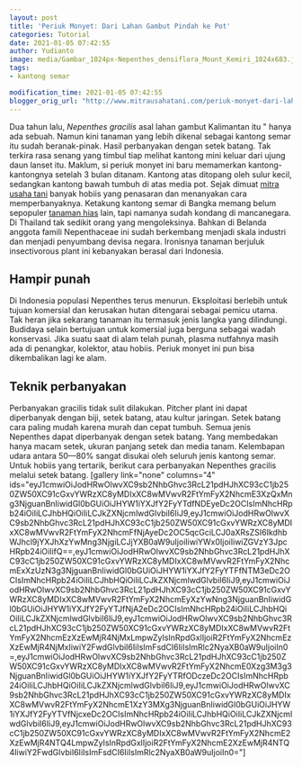 ```yaml
---
layout: post
title: 'Periuk Monyet: Dari Lahan Gambut Pindah ke Pot'
categories: Tutorial
date: 2021-01-05 07:42:55
author: Yudianto
image: media/Gambar_1024px-Nepenthes_densiflora_Mount_Kemiri_1024x683.jpg
tags:
- kantong semar

modification_time: 2021-01-05 07:42:55
blogger_orig_url: "http://www.mitrausahatani.com/periuk-monyet-dari-lahan-gambut.html"
---
```


Dua tahun lalu, _Nepenthes gracilis_ asal lahan gambut Kalimantan itu " hanya
ada sebuah. Namun kini tanaman yang lebih dikenal sebagai kantong semar itu
sudah beranak-pinak. Hasil perbanyakan dengan setek batang. Tak terkira rasa
senang yang timbul tiap melihat kantong mini keluar dari ujung daun lanset
itu. Maklum, si periuk monyet ini baru memamerkan kantong-kantongnya setelah 3
bulan ditanam. Kantong atas ditopang oleh sulur kecil, sedangkan kantong bawah
tumbuh di atas media pot. Sejak dimuat [mitra usaha
tani](https://www.mitrausahatani.com/) banyak hobiis yang penasaran dan menanyakan
cara memperbanyaknya. Ketakung kantong semar di Bangka memang belum sepopuler
[tanaman hias](https://www.mitrausahatani.com/tanaman-hias "tanaman hias") lain, tapi
namanya sudah kondang di mancanegara. Di Thailand tak sedikit orang yang
mengoleksinya. Bahkan di Belanda anggota famili Nepenthaceae ini sudah
berkembang menjadi skala industri dan menjadi penyumbang devisa negara.
Ironisnya tanaman berjuluk insectivorous plant ini kebanyakan berasal dari
Indonesia.

## Hampir punah

Di Indonesia populasi Nepenthes terus menurun. Eksploitasi berlebih untuk
tujuan komersial dan kerusakan hutan ditengarai sebagai pemicu utama. Tak
heran jika sekarang tanaman itu termasuk jenis langka yang dilindungi.
Budidaya selain bertujuan untuk komersial juga berguna sebagai wadah
konservasi. Jika suatu saat di alam telah punah, plasma nutfahnya masih ada di
penangkar, kolektor, atau hobiis. Periuk monyet ini pun bisa dikembalikan lagi
ke alam.

## Teknik perbanyakan

Perbanyakan gracilis tidak sulit dilakukan. Pitcher plant ini dapat
diperbanyak dengan biji, setek batang, atau kultur jaringan. Setek batang cara
paling mudah karena murah dan cepat tumbuh. Semua jenis Nepenthes dapat
diperbanyak dengan setek batang. Yang membedakan hanya macam setek, ukuran
panjang setek dan media tanam. Kelembapan udara antara 50—80% sangat disukai
oleh seluruh jenis kantong semar. Untuk hobiis yang tertarik, berikut cara
perbanyakan Nepenthes gracilis melalui setek batang. [gallery link="none"
columns="4"
ids="eyJ1cmwiOiJodHRwOlwvXC9sb2NhbGhvc3RcL21pdHJhXC93cC1jb250ZW50XC91cGxvYWRzXC8yMDIxXC8wMVwvR2FtYmFyX2NhcmE3XzQxMng3NjguanBnIiwidGl0bGUiOiJHYW1iYXJfY2FyYTdfNDEyeDc2OCIsImNhcHRpb24iOiIiLCJhbHQiOiIiLCJkZXNjcmlwdGlvbiI6IiJ9,eyJ1cmwiOiJodHRwOlwvXC9sb2NhbGhvc3RcL21pdHJhXC93cC1jb250ZW50XC91cGxvYWRzXC8yMDIxXC8wMVwvR2FtYmFyX2NhcmFfNjAyeDc2OC5qcGciLCJ0aXRsZSI6IkdhbWJhcl9jYXJhXzYwMng3NjgiLCJjYXB0aW9uIjoiIiwiYWx0IjoiIiwiZGVzY3JpcHRpb24iOiIifQ==,eyJ1cmwiOiJodHRwOlwvXC9sb2NhbGhvc3RcL21pdHJhXC93cC1jb250ZW50XC91cGxvYWRzXC8yMDIxXC8wMVwvR2FtYmFyX2NhcmExXzUzN3g3NjguanBnIiwidGl0bGUiOiJHYW1iYXJfY2FyYTFfNTM3eDc2OCIsImNhcHRpb24iOiIiLCJhbHQiOiIiLCJkZXNjcmlwdGlvbiI6IiJ9,eyJ1cmwiOiJodHRwOlwvXC9sb2NhbGhvc3RcL21pdHJhXC93cC1jb250ZW50XC91cGxvYWRzXC8yMDIxXC8wMVwvR2FtYmFyX2NhcmEyXzYwNng3NjguanBnIiwidGl0bGUiOiJHYW1iYXJfY2FyYTJfNjA2eDc2OCIsImNhcHRpb24iOiIiLCJhbHQiOiIiLCJkZXNjcmlwdGlvbiI6IiJ9,eyJ1cmwiOiJodHRwOlwvXC9sb2NhbGhvc3RcL21pdHJhXC93cC1jb250ZW50XC91cGxvYWRzXC8yMDIxXC8wMVwvR2FtYmFyX2NhcmEzXzEwMjR4NjMxLmpwZyIsInRpdGxlIjoiR2FtYmFyX2NhcmEzXzEwMjR4NjMxIiwiY2FwdGlvbiI6IiIsImFsdCI6IiIsImRlc2NyaXB0aW9uIjoiIn0=,eyJ1cmwiOiJodHRwOlwvXC9sb2NhbGhvc3RcL21pdHJhXC93cC1jb250ZW50XC91cGxvYWRzXC8yMDIxXC8wMVwvR2FtYmFyX2NhcmE0Xzg3M3g3NjguanBnIiwidGl0bGUiOiJHYW1iYXJfY2FyYTRfODczeDc2OCIsImNhcHRpb24iOiIiLCJhbHQiOiIiLCJkZXNjcmlwdGlvbiI6IiJ9,eyJ1cmwiOiJodHRwOlwvXC9sb2NhbGhvc3RcL21pdHJhXC93cC1jb250ZW50XC91cGxvYWRzXC8yMDIxXC8wMVwvR2FtYmFyX2NhcmE1XzY3MXg3NjguanBnIiwidGl0bGUiOiJHYW1iYXJfY2FyYTVfNjcxeDc2OCIsImNhcHRpb24iOiIiLCJhbHQiOiIiLCJkZXNjcmlwdGlvbiI6IiJ9,eyJ1cmwiOiJodHRwOlwvXC9sb2NhbGhvc3RcL21pdHJhXC93cC1jb250ZW50XC91cGxvYWRzXC8yMDIxXC8wMVwvR2FtYmFyX2NhcmE2XzEwMjR4NTQ4LmpwZyIsInRpdGxlIjoiR2FtYmFyX2NhcmE2XzEwMjR4NTQ4IiwiY2FwdGlvbiI6IiIsImFsdCI6IiIsImRlc2NyaXB0aW9uIjoiIn0="]


